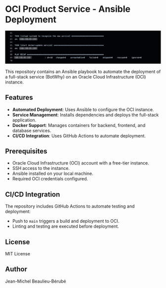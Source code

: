 # OCI Product Service - Ansible Deployment

![Banner](banner.jpg)

This repository contains an Ansible playbook to automate the deployment of a full-stack service (BotWhy) on an Oracle Cloud Infrastructure (OCI) instance.

## Features
- **Automated Deployment**: Uses Ansible to configure the OCI instance.
- **Service Management**: Installs dependencies and deploys the full-stack application.
- **Docker Support**: Manages containers for backend, frontend, and database services.
- **CI/CD Integration**: Uses GitHub Actions to automate deployment.

## Prerequisites
- Oracle Cloud Infrastructure (OCI) account with a free-tier instance.
- SSH access to the instance.
- Ansible installed on your local machine.
- Required OCI credentials configured.

## CI/CD Integration
The repository includes GitHub Actions to automate testing and deployment:
- Push to `main` triggers a build and deployment to OCI.
- Linting and testing are executed before deployment.

## License
MIT License

## Author
Jean-Michel Beaulieu-Bérubé
